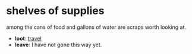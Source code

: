# shelves of supplies

among the cans of food and gallons of water are scraps worth looking at.

- **loot**: [travel](travel-travel.md)
- **leave**: I have not gone this way yet.
